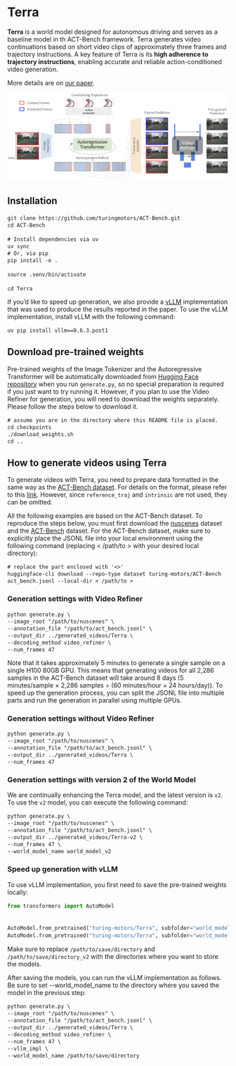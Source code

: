 # Terra

**Terra** is a world model designed for autonomous driving and serves as a baseline model in th ACT-Bench framework. Terra generates video continuations based on short video clips of approximately three frames and trajectory instructions. A key feature of Terra is its **high adherence to trajectory instructions**, enabling accurate and reliable action-conditioned video generation.

More details are on [our paper](https://arxiv.org/abs/2412.05337).

![Terra_architecture](../assets/Terra_architecture.png)

## Installation

```shell
git clone https://github.com/turingmotors/ACT-Bench.git
cd ACT-Bench

# Install dependencies via uv
uv sync
# Or, via pip
pip install -e .

source .venv/bin/activate

cd Terra
```

If you’d like to speed up generation, we also provide a [vLLM](https://docs.vllm.ai/en/latest/) implementation that was used to produce the results reported in the paper. To use the vLLM implementation, install vLLM with the following command:

```shell
uv pip install vllm==0.6.3.post1
```

## Download pre-trained weights

Pre-trained weights of the Image Tokenizer and the Autoregressive Transformer will be automatically downloaded from [Hugging Face repository](https://huggingface.co/turing-motors/Terra) when you run `generate.py`, so no special preparation is required if you just want to try running it. However, if you plan to use the Video Refiner for generation, you will need to download the weights separately. Please follow the steps below to download it.

```shell
# assume you are in the directory where this README file is placed.
cd checkpoints
./download_weights.sh
cd ..
```

## How to generate videos using Terra

To generate videos with Terra, you need to prepare data formatted in the same way as the [ACT-Bench dataset](https://huggingface.co/datasets/turing-motors/ACT-Bench). For details on the format, please refer to this [link](https://huggingface.co/datasets/turing-motors/ACT-Bench#data-fields). However, since `reference_traj` and `intrinsic` are not used, they can be omitted.

All the following examples are based on the ACT-Bench dataset. To reproduce the steps below, you must first download the [nuscenes](https://www.nuscenes.org/nuscenes) dataset and the [ACT-Bench](https://huggingface.co/datasets/turing-motors/ACT-Bench) dataset. For the ACT-Bench dataset, make sure to explicitly place the JSONL file into your local environment using the following command (replacing < /path/to > with your desired local directory):

```shell
# replace the part enclosed with '<>'
huggingface-cli download --repo-type dataset turing-motors/ACT-Bench act_bench.jsonl --local-dir < /path/to >
```

### Generation settings with Video Refiner

```shell
python generate.py \
--image_root "/path/to/nuscenes" \
--annotation_file "/path/to/act_bench.jsonl" \
--output_dir ../generated_videos/Terra \
--decoding_method video_refiner \
--num_frames 47
```

Note that it takes approximately 5 minutes to generate a single sample on a single H100 80GB GPU. This means that generating videos for all 2,286 samples in the ACT-Bench dataset will take around 8 days (5 minutes/sample × 2,286 samples ÷ (60 minutes/hour × 24 hours/day)). To speed up the generation process, you can split the JSONL file into multiple parts and run the generation in parallel using multiple GPUs.

### Generation settings without Video Refiner

```shell
python generate.py \
--image_root "/path/to/nuscenes" \
--annotation_file "/path/to/act_bench.jsonl" \
--output_dir ../generated_videos/Terra \
--num_frames 47
```

### Generation settings with version 2 of the World Model

We are continually enhancing the Terra model, and the latest version is `v2`. To use the `v2` model, you can execute the following command:

```shell
python generate.py \
--image_root "/path/to/nuscenes" \
--annotation_file "/path/to/act_bench.jsonl" \
--output_dir ../generated_videos/Terra-v2 \
--num_frames 47 \
--world_model_name world_model_v2
```

### Speed up generation with vLLM

To use vLLM implementation, you first need to save the pre-trained weights locally:

```python
from transformers import AutoModel


AutoModel.from_pretrained("turing-motors/Terra", subfolder="world_model", trust_remote_code=True).save_pretrained("/path/to/save/directory")
AutoModel.from_pretrained("turing-motors/Terra", subfolder="world_model_v2", trust_remote_code=True).save_pretrained("/path/to/save/directory_v2")
```

Make sure to replace `/path/to/save/directory` and `/path/to/save/directory_v2` with the directories where you want to store the models.

After saving the models, you can run the vLLM implementation as follows. Be sure to set --world_model_name to the directory where you saved the model in the previous step:

```shell
python generate.py \
--image_root "/path/to/nuscenes" \
--annotation_file "/path/to/act_bench.jsonl" \
--output_dir ../generated_videos/Terra \
--decoding_method video_refiner \
--num_frames 47 \
--vllm_impl \
--world_model_name /path/to/save/directory
```
